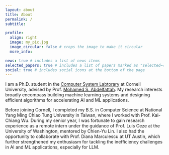```yaml
---
layout: about
title: About
permalink: /
subtitle: 

profile:
  align: right
  image: my_pic.jpg
  image_circular: false # crops the image to make it circular
  more_info:

news: true # includes a list of news items
selected_papers: true # includes a list of papers marked as "selected={true}"
social: true # includes social icons at the bottom of the page
---
```

I am a Ph.D. student in the [Computer System Labtorary](https://www.csl.cornell.edu/) at Cornell University, advised by Prof. [Mohamed S. Abdelfattah](https://www.mohsaied.com/). My research interests broadly encompass building machine learning systems and designing efficient algorithms for accelerating AI and ML applications.

Before joining Cornell, I completed my B.S. in Computer Science at National Yang Ming Chiao Tung University in Taiwan, where I worked with Prof. Kai-Chiang Wu. During my senior year, I was fortunate to gain research experience as a remote intern under the guidance of Prof. Luis Ceze at the University of Washington, mentored by Chien-Yu Lin. I also had the opportunity to collaborate with Prof. Diana Marculescu at UT Austin, which further strengthened my enthusiasm for tackling the inefficiency challenges in AI and ML applications, especially for LLM.